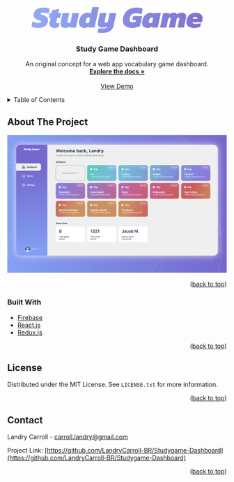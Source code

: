 <div id="top"></div>

<!-- PROJECT LOGO -->
<br />
<div align="center">
  <a href="https://github.com/LandryCarroll-BR/Studygame-Dashboard">
    <img src="images/studygame-logo.png" alt="Logo" height="60" width="auto">
  </a>

<h3 align="center">Study Game Dashboard</h3>

  <p align="center">
    An original concept for a web app vocabulary game dashboard.
    <br />
    <a href="https://github.com/LandryCarroll-BR/Studygame-Dashboard"><strong>Explore the docs »</strong></a>
    <br />
    <br />
    <a href="https://study-game-3d2ff.web.app/">View Demo</a>
  </p>
</div>

<!-- TABLE OF CONTENTS -->
<details>
  <summary>Table of Contents</summary>
  <ol>
    <li>
      <a href="#about-the-project">About The Project</a>
      <ul>
        <li><a href="#built-with">Built With</a></li>
      </ul>
    </li>
    <li><a href="#license">License</a></li>
    <li><a href="#contact">Contact</a></li>
  </ol>
</details>

<!-- ABOUT THE PROJECT -->

## About The Project

![Study Game Screen Shot](/images/screenshot.png)

<p align="right">(<a href="#top">back to top</a>)</p>

### Built With

- [Firebase](https://firebase.google.com/?gclid=Cj0KCQjwl7qSBhD-ARIsACvV1X0PNS6AopduNbiBojUQObv5LbfLeNjGvLxCW7ymWTKTBdp0tSCrhHgaAgT6EALw_wcB&gclsrc=aw.ds)
- [React.js](https://reactjs.org/)
- [Redux.js](https://redux.js.org/)

<p align="right">(<a href="#top">back to top</a>)</p>

<!-- LICENSE -->

## License

Distributed under the MIT License. See `LICENSE.txt` for more information.

<p align="right">(<a href="#top">back to top</a>)</p>

<!-- CONTACT -->

## Contact

Landry Carroll - carroll.landry@gmail.com

Project Link: [https://github.com/LandryCarroll-BR/Studygame-Dashboard](https://github.com/LandryCarroll-BR/Studygame-Dashboard)

<p align="right">(<a href="#top">back to top</a>)</p>
